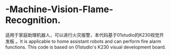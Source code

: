 # -Machine-Vision-Flame-Recognition.
适用于家庭助理机器人，可以进行火灾报警，本代码基于01studio的K230视觉开发板 。It is applicable to home assistant robots and can perform fire alarm functions. This code is based on 01studio's K230 visual development board.
